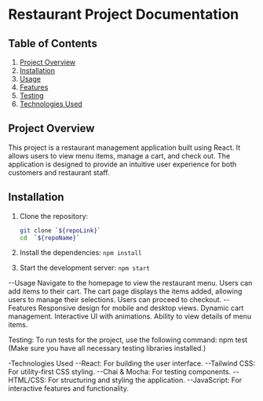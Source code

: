# Restaurant Project Documentation

## Table of Contents

1. [Project Overview](#project-overview)
2. [Installation](#installation)
3. [Usage](#usage)
4. [Features](#features)
5. [Testing](#testing)
6. [Technologies Used](#technologies-used)

## Project Overview

This project is a restaurant management application built using React. It allows users to view menu items, manage a cart, and check out. The application is designed to provide an intuitive user experience for both customers and restaurant staff.

## Installation

1. Clone the repository:
   ```bash
   git clone `${repoLink}`
   cd  `${repoName}`
   ```
2. Install the dependencies:
   `npm install`

3. Start the development server:
   `npm start`

--Usage
Navigate to the homepage to view the restaurant menu.
Users can add items to their cart.
The cart page displays the items added, allowing users to manage their selections.
Users can proceed to checkout.
--Features
Responsive design for mobile and desktop views.
Dynamic cart management.
Interactive UI with animations.
Ability to view details of menu items.

Testing:
To run tests for the project, use the following command:
npm test
(Make sure you have all necessary testing libraries installed.)

-Technologies Used
--React: For building the user interface.
--Tailwind CSS: For utility-first CSS styling.
--Chai & Mocha: For testing components.
--HTML/CSS: For structuring and styling the application.
--JavaScript: For interactive features and functionality.
